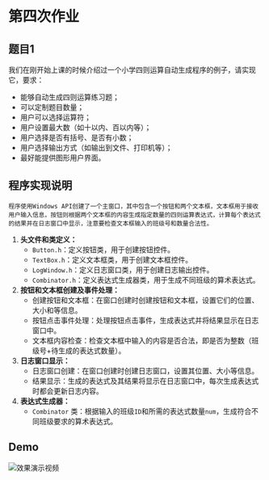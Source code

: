 # 第四次作业

## 题目1
我们在刚开始上课的时候介绍过一个小学四则运算自动生成程序的例子，请实现它，要求：
* 能够自动生成四则运算练习题；
* 可以定制题目数量；
* 用户可以选择运算符；
* 用户设置最大数（如十以内、百以内等）；
* 用户选择是否有括号、是否有小数；
* 用户选择输出方式（如输出到文件、打印机等）；
* 最好能提供图形用户界面。

## 程序实现说明
    程序使用Windows API创建了一个主窗口，其中包含一个按钮和两个文本框，文本框用于接收用户输入信息，按钮则根据两个文本框的内容生成指定数量的四则运算表达式，计算每个表达式的结果并在日志窗口中显示，注意要检查文本框输入的班级号和数量合法性。
1. **头文件和类定义：**
    - `Button.h`：定义按钮类，用于创建按钮控件。
    - `TextBox.h`：定义文本框类，用于创建文本框控件。
    - `LogWindow.h`：定义日志窗口类，用于创建日志输出控件。
    - `Combinator.h`：定义表达式生成器类，用于生成不同班级的算术表达式。
2. **按钮和文本框创建及事件处理：**
    - 创建按钮和文本框：在窗口创建时创建按钮和文本框，设置它们的位置、大小和等信息。
    - 按钮点击事件处理：处理按钮点击事件，生成表达式并将结果显示在日志窗口中。
    - 文本框内容检查：检查文本框中输入的内容是否合法，即是否为整数（班级号+待生成的表达式数量）。
3. **日志窗口显示：**
    - 日志窗口创建：在窗口创建时创建日志窗口，设置其位置、大小等信息。
    - 结果显示：生成的表达式及其结果将显示在日志窗口中，每次生成表达式时都会更新日志内容。
4. **表达式生成器：**
    - `Combinator` 类：根据输入的班级`ID`和所需的表达式数量`num`，生成符合不同班级要求的算术表达式。

## Demo
![效果演示视频](./Video/demo1.gif "Markdown")